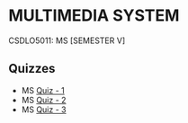 # MULTIMEDIA SYSTEM
 CSDLO5011: MS [SEMESTER V]

## Quizzes

  - MS [Quiz - 1](https://github.com/Amey-Thakur/MULTIMEDIA-SYSTEM/blob/main/Quizzes/Multimedia%20System%20(MS)%20-%20MCQ%20Quiz-1.pdf)
  - MS [Quiz - 2](https://github.com/Amey-Thakur/MULTIMEDIA-SYSTEM/blob/main/Quizzes/Multimedia%20System%20(MS)%20-%20MCQ%20Quiz-2.pdf)
  - MS [Quiz - 3](https://github.com/Amey-Thakur/MULTIMEDIA-SYSTEM/blob/main/Quizzes/Multimedia%20System%20(MS)%20-%20MCQ%20Quiz-3.pdf)
